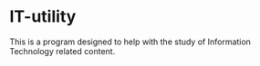# IT-utility
This is a program designed to help with the study of Information Technology related content.
